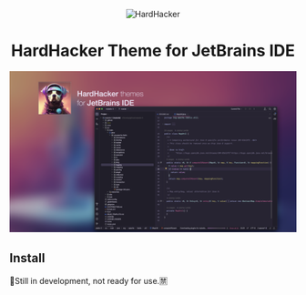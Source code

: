 <p align="center">
  <img width="180" src="https://github.com/hardhackerlabs/themes/raw/master/media/logo/logo.png" alt="HardHacker">
</p>

<h1 align="center">
  HardHacker Theme for JetBrains IDE
</h1>

![preview](preview.png)

## Install

🚧Still in development, not ready for use.🈲
